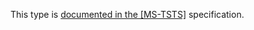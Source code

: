 This type is [documented in the [MS-TSTS]](https://learn.microsoft.com/en-us/openspecs/windows_protocols/ms-tsts/07f9831c-6331-43e5-ba27-d3d58772eb4c) specification.
